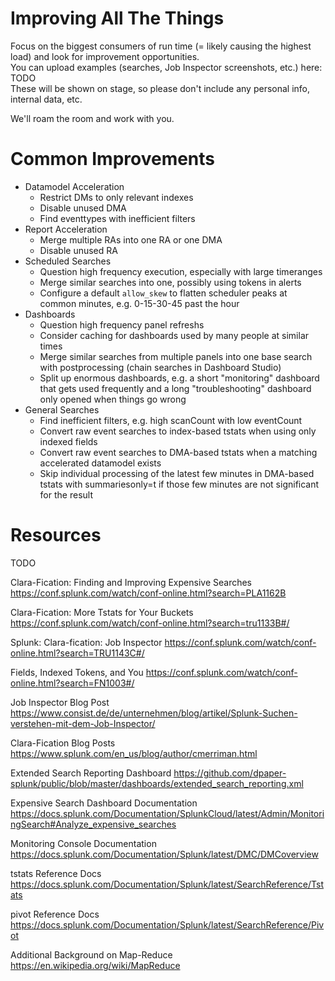 # Improving All The Things

Focus on the biggest consumers of run time (= likely causing the highest load) and look for improvement opportunities.  
You can upload examples (searches, Job Inspector screenshots, etc.) here: TODO  
These will be shown on stage, so please don't include any personal info, internal data, etc.

We'll roam the room and work with you.

# Common Improvements

- Datamodel Acceleration
  - Restrict DMs to only relevant indexes
  - Disable unused DMA
  - Find eventtypes with inefficient filters
- Report Acceleration
  - Merge multiple RAs into one RA or one DMA
  - Disable unused RA
- Scheduled Searches
  - Question high frequency execution, especially with large timeranges
  - Merge similar searches into one, possibly using tokens in alerts
  - Configure a default `allow_skew` to flatten scheduler peaks at common minutes, e.g. 0-15-30-45 past the hour
- Dashboards
  - Question high frequency panel refreshs
  - Consider caching for dashboards used by many people at similar times
  - Merge similar searches from multiple panels into one base search with postprocessing (chain searches in Dashboard Studio)
  - Split up enormous dashboards, e.g. a short "monitoring" dashboard that gets used frequently and a long "troubleshooting" dashboard only opened when things go wrong
- General Searches
  - Find inefficient filters, e.g. high scanCount with low eventCount
  - Convert raw event searches to index-based tstats when using only indexed fields
  - Convert raw event searches to DMA-based tstats when a matching accelerated datamodel exists
  - Skip individual processing of the latest few minutes in DMA-based tstats with summariesonly=t if those few minutes are not significant for the result

# Resources

TODO

Clara-Fication: Finding and Improving Expensive Searches
https://conf.splunk.com/watch/conf-online.html?search=PLA1162B

Clara-Fication: More Tstats for Your Buckets
https://conf.splunk.com/watch/conf-online.html?search=tru1133B#/

Splunk: Clara-fication: Job Inspector
https://conf.splunk.com/watch/conf-online.html?search=TRU1143C#/

Fields, Indexed Tokens, and You
https://conf.splunk.com/watch/conf-online.html?search=FN1003#/

Job Inspector Blog Post
https://www.consist.de/de/unternehmen/blog/artikel/Splunk-Suchen-verstehen-mit-dem-Job-Inspector/

Clara-Fication Blog Posts
https://www.splunk.com/en_us/blog/author/cmerriman.html

Extended Search Reporting Dashboard
https://github.com/dpaper-splunk/public/blob/master/dashboards/extended_search_reporting.xml

Expensive Search Dashboard Documentation
https://docs.splunk.com/Documentation/SplunkCloud/latest/Admin/MonitoringSearch#Analyze_expensive_searches

Monitoring Console Documentation
https://docs.splunk.com/Documentation/Splunk/latest/DMC/DMCoverview

tstats Reference Docs
https://docs.splunk.com/Documentation/Splunk/latest/SearchReference/Tstats 

pivot Reference Docs
https://docs.splunk.com/Documentation/Splunk/latest/SearchReference/Pivot 

Additional Background on Map-Reduce
https://en.wikipedia.org/wiki/MapReduce

